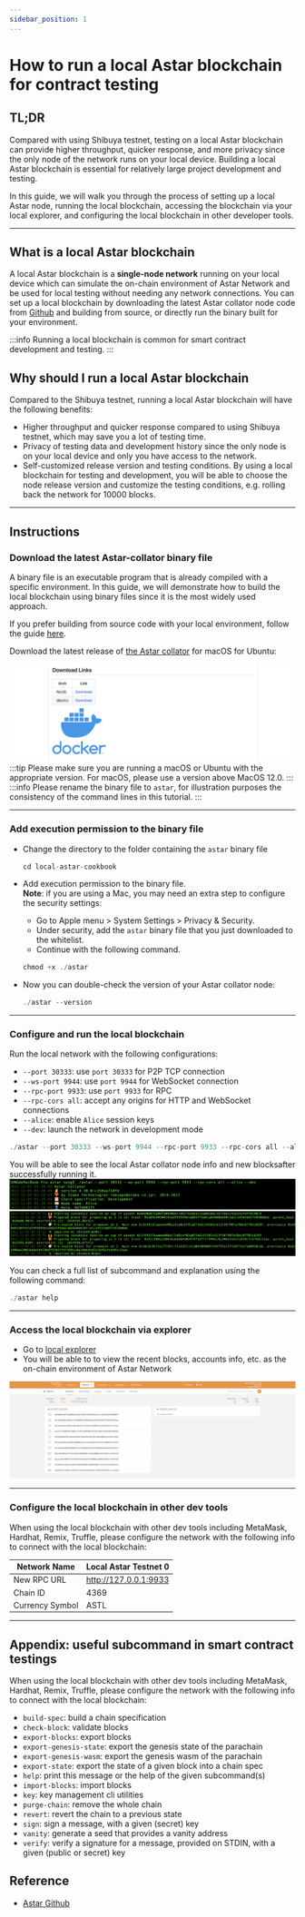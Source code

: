 ```yaml
---
sidebar_position: 1
---
```


# How to run a local Astar blockchain for contract testing

## TL;DR

Compared with using Shibuya testnet, testing on a local Astar blockchain can provide higher throughput, quicker response, and more privacy since the only node of the network runs on your local device. Building a local Astar blockchain is essential for relatively large project development and testing.

In this guide, we will walk you through the process of setting up a local Astar node, running the local blockchain, accessing the blockchain via your local explorer, and configuring the local blockchain in other developer tools.

---

## What is a local Astar blockchain

A local Astar blockchain is a **single-node network** running on your local device which can simulate the on-chain environment of Astar Network and be used for local testing without needing any network connections. You can set up a local blockchain by downloading the latest Astar collator node code from [Github](https://github.com/AstarNetwork/Astar) and building from source, or directly run the binary built for your environment.

:::info
Running a local blockchain is common for smart contract development and testing.
:::

## Why should I run a local Astar blockchain

Compared to the Shibuya testnet, running a local Astar blockchain will have the following benefits:

- Higher throughput and quicker response compared to using Shibuya testnet, which may save you a lot of testing time.
- Privacy of testing data and development history since the only node is on your local device and only you have access to the network.
- Self-customized release version and testing conditions. By using a local blockchain for testing and development, you will be able to choose the node release version and customize the testing conditions, e.g. rolling back the network for 10000 blocks.

---

## Instructions
### Download the latest Astar-collator binary file

A binary file is an executable program that is already compiled with a specific environment. In this guide, we will demonstrate how to build the local blockchain using binary files since it is the most widely used approach. 

If you prefer building from source code with your local environment, follow the guide [here](https://github.com/AstarNetwork/Astar#building-from-source).

Download the latest release of [the Astar collator](https://github.com/AstarNetwork/Astar/releases) for macOS for Ubuntu: 
    
![Untitled](img-localchain-cookbook/Untitled.png)
:::tip
Please make sure you are running a macOS or Ubuntu with the appropriate version. For macOS, please use a version above MacOS 12.0.
:::
:::info
Please rename the binary file to `astar`, for illustration purposes the consistency of the command lines in this tutorial.
:::

---

### Add execution permission to the binary file

- Change the directory to the folder containing the `astar` binary file
    
    ```jsx
    cd local-astar-cookbook
    ```
    
- Add execution permission to the binary file. <br />
    **Note**: if you are using a Mac, you may need an extra step to configure the security settings:
    - Go to Apple menu > System Settings > Privacy & Security.
    - Under security, add the `astar` binary file that you just downloaded to the whitelist.
    - Continue with the following command.
    
    ```jsx
    chmod +x ./astar
    ```
    
- Now you can double-check the version of your Astar collator node:
    
    ```jsx
    ./astar --version
    ```
    

---

### Configure and run the local blockchain

Run the local network with the following configurations:
- `--port 30333`: use `port 30333` for P2P TCP connection
- `--ws-port 9944`: use `port 9944` for WebSocket connection
- `--rpc-port 9933`: use `port 9933` for RPC
- `--rpc-cors all`: accept any origins for HTTP and WebSocket connections
- `--alice`: enable `Alice` session keys
- `--dev`: launch the network in development mode
    
```jsx
./astar --port 30333 --ws-port 9944 --rpc-port 9933 --rpc-cors all --alice --dev
```
    
You will be able to see the local Astar collator node info and new blocksafter successfully running it.
![Untitled](img-localchain-cookbook/Untitled%201.png)
![Untitled](img-localchain-cookbook/Untitled%202.png)
    
You can check a full list of subcommand and explanation using the following command:
    
```jsx
./astar help
```
    

---

### Access the local blockchain via explorer

- Go to [local explorer](https://polkadot.js.org/apps/?rpc=ws%3A%2F%2F127.0.0.1%3A9944#/explorer)
- You will be able to to view the recent blocks, accounts info, etc. as the on-chain environment of Astar Network
    
![Untitled](img-localchain-cookbook/Untitled%203.png)
    

---

### Configure the local blockchain in other dev tools

When using the local blockchain with other dev tools including MetaMask, Hardhat, Remix, Truffle, please configure the network with the following info to connect with the local blockchain:

| Network Name | Local Astar Testnet 0 |
| --- | --- |
| New RPC URL | http://127.0.0.1:9933 |
| Chain ID | 4369 |
| Currency Symbol | ASTL |

---

## Appendix: useful subcommand in smart contract testings

When using the local blockchain with other dev tools including MetaMask, Hardhat, Remix, Truffle, please configure the network with the following info to connect with the local blockchain:

- `build-spec`: build a chain specification
- `check-block`: validate blocks
- `export-blocks`: export blocks
- `export-genesis-state`: export the genesis state of the parachain
- `export-genesis-wasm`: export the genesis wasm of the parachain
- `export-state`: export the state of a given block into a chain spec
- `help`: print this message or the help of the given subcommand(s)
- `import-blocks`: import blocks
- `key`: key management cli utilities
- `purge-chain`: remove the whole chain
- `revert`: revert the chain to a previous state
- `sign`: sign a message, with a given (secret) key
- `vanity`: generate a seed that provides a vanity address
- `verify`: verify a signature for a message, provided on STDIN, with a given (public or secret) key

## Reference

- [Astar Github](https://github.com/AstarNetwork/Astar)

